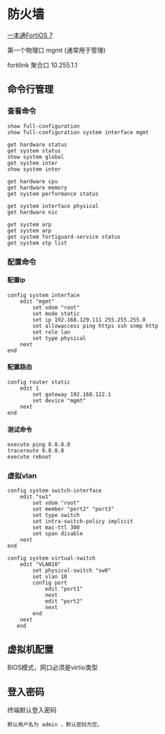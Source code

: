  



# 防火墙

[一本通FortiOS 7](https://handbook.fortinet.com.cn/产品简介.html)

第一个物理口 mgmt (通常用于管理) 

fortilink 聚合口 10.255.1.1 

## 命令行管理

### 查看命令

```
show full-configuration
show full-configuration system interface mgmt 
```



```
get hardware status
get system status
show system global
get system inter
show system inter
```

```
get hardware cpu          
get hardware memory      
get system performance status   

get system interface physical
get hardware nic

```

```
get system arp 
get system arp 
get system fortiguard-service status
get system stp list
```



### 配置命令

#### 配置ip

```
config system interface
    edit "mgmt"
        set vdom "root"
        set mode static
        set ip 192.168.129.111 255.255.255.0
        set allowaccess ping https ssh snmp http
        set role lan
        set type physical
    next
end
```
#### 配置路由

```
config router static
    edit 1
        set gateway 192.168.122.1
        set device "mgmt"
    next
end

```

#### 测试命令

```
execute ping 8.8.8.8 
traceroute 8.8.8.8
execute reboot 
```



### 虚拟vlan

```
config system switch-interface
    edit "sw1"
        set vdom "root"
        set member "port2" "port3"
        set type switch
        set intra-switch-policy implicit
        set mac-ttl 300
        set span disable
    next
end
```



```
config system virtual-switch
    edit "VLAN10"
        set physical-switch "sw0"
        set vlan 10
        config port
            edit "port1"
            next
            edit "port2"
            next
        end
    next
   end
```





## 虚拟机配置

BIOS模式，网口必须是virtio类型

## 登入密码

终端默认登入密码

```
默认用户名为 admin ，默认密码为空。
```


